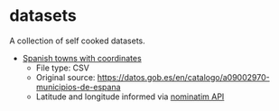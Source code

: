 # datasets

A collection of self cooked datasets.

* [Spanish towns with coordinates](spanish_towns_with_coordinates.csv)
    * File type: CSV
    * Original source: https://datos.gob.es/en/catalogo/a09002970-municipios-de-espana
    * Latitude and longitude informed via [nominatim API](https://nominatim.org/release-docs/develop/api/Search/)
